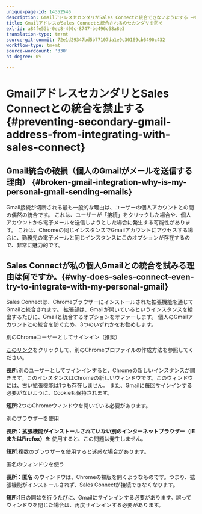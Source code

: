 ```yaml
---
unique-page-id: 14352546
description: GmailアドレスセカンダリがSales Connectと統合できないようにする —Marketoドキュメント — 製品ドキュメント
title: GmailアドレスがSales Connectと統合されるのセカンダリを防ぐ
exl-id: a84fe53b-0ec8-400c-8747-be496c68a8e3
translation-type: tm+mt
source-git-commit: 72e1d29347bd5b77107da1e9c30169cb6490c432
workflow-type: tm+mt
source-wordcount: '330'
ht-degree: 0%

---
```


# GmailアドレスセカンダリとSales Connectとの統合を禁止する{#preventing-secondary-gmail-address-from-integrating-with-sales-connect}

## Gmail統合の破損（個人のGmailがメールを送信する理由） {#broken-gmail-integration-why-is-my-personal-gmail-sending-emails}

Gmail接続が切断される最も一般的な理由は、ユーザーの個人アカウントとの間の偶然の統合です。 これは、ユーザーが「接続」をクリックした場合や、個人アカウントから電子メールを送信しようとした場合に発生する可能性があります。 これは、Chromeの同じインスタンスでGmailアカウントにアクセスする場合に、勤務先の電子メールと同じインスタンスにこのオプションが存在するので、非常に魅力的です。

## Sales Connectが私の個人Gmailとの統合を試みる理由は何ですか。{#why-does-sales-connect-even-try-to-integrate-with-my-personal-gmail}

Sales Connectは、Chromeブラウザーにインストールされた拡張機能を通じてGmailと統合されます。 拡張部は、Gmailが開いているというインスタンスを検出するたびに、Gmailと統合するオプションをオファーします。 個人のGmailアカウントとの統合を防ぐため、3つのいずれかをお勧めします。

別のChromeユーザーとしてサインイン（推奨）

[このリンク](https://support.google.com/chrome/answer/2364824?hl=en)をクリックして、別のChromeプロファイルの作成方法を参照してください。

**長所**:別のユーザーとしてサインインすると、Chromeの新しいインスタンスが開きます。このインスタンスはChromeの新しいウィンドウです。このウィンドウには、古い拡張機能は1つも存在しません。 また、Gmailに毎回サインインする必要がないように、Cookieも保持されます。

**短所**:2つのChromeウィンドウを開いている必要があります。

別のブラウザーを使用

**長所：拡張機能がインストールされていない別のインターネットブラウザー（IEまたはFirefox）を** 使用すると、この問題は発生しません。

**短所**:複数のブラウザーを使用すると迷惑な場合があります。

匿名のウィンドウを使う

**長所：匿名** のウィンドウは、Chromeの裸版を開くようなものです。つまり、拡張機能がインストールされず、Sales Connectが接続できなくなります。

**短所**:1日の開始を行うたびに、Gmailにサインインする必要があります。誤ってウィンドウを閉じた場合は、再度サインインする必要があります。
